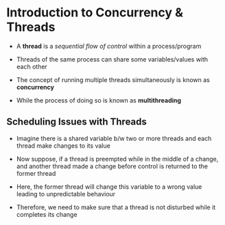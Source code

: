 # Introduction to Concurrency & Threads

- A **thread** is a *sequential flow of control* within a process/program

- Threads of the same process can share some variables/values with each other

- The concept of running multiple threads simultaneously is known as **concurrency**

- While the process of doing so is known as **multithreading**

## Scheduling Issues with Threads

- Imagine there is a shared variable b/w two or more threads and each thread
make changes to its value

- Now suppose, if a thread is preempted while in the middle of a change, and another
thread made a change before control is returned to the former thread

- Here, the former thread will change this variable to a wrong value leading to
unpredictable behaviour

- Therefore, we need to make sure that a thread is not disturbed while it completes
its change
